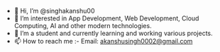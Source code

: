 - 👋 Hi, I’m @singhakanshu00
- 👀 I’m interested in App Development, Web Development, Cloud Computing, AI and other modern technologies.
- 🌱 I’m a student and currently learning and working various projects.
- 📫 How to reach me :- Email: akanshusingh0002@gmail.com

<!---
singhakanshu00/singhakanshu00 is a ✨ special ✨ repository because its `README.md` (this file) appears on your GitHub profile.
You can click the Preview link to take a look at your changes.
--->
